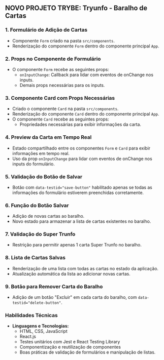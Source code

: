 ## NOVO PROJETO TRYBE: Tryunfo - Baralho de Cartas

### 1. Formulário de Adição de Cartas
- Componente `Form` criado na pasta `src/components`.
- Renderização do componente `Form` dentro do componente principal `App`.

### 2. Props no Componente de Formulário
- O componente `Form` recebe as seguintes props:
  - `onInputChange`: Callback para lidar com eventos de onChange nos inputs.
  - Demais props necessárias para os inputs.

### 3. Componente Card com Props Necessárias
- Criado o componente `Card` na pasta `src/components`.
- Renderização do componente `Card` dentro do componente principal `App`.
- O componente `Card` recebe as seguintes props:
  - Propriedades necessárias para exibir informações da carta.

### 4. Preview da Carta em Tempo Real
- Estado compartilhado entre os componentes `Form` e `Card` para exibir informações em tempo real.
- Uso da prop `onInputChange` para lidar com eventos de onChange nos inputs do formulário.

### 5. Validação do Botão de Salvar
- Botão com `data-testid="save-button"` habilitado apenas se todas as informações do formulário estiverem preenchidas corretamente.

### 6. Função do Botão Salvar
- Adição de novas cartas ao baralho.
- Novo estado para armazenar a lista de cartas existentes no baralho.

### 7. Validação do Super Trunfo
- Restrição para permitir apenas 1 carta Super Trunfo no baralho.

### 8. Lista de Cartas Salvas
- Renderização de uma lista com todas as cartas no estado da aplicação.
- Atualização automática da lista ao adicionar novas cartas.

### 9. Botão para Remover Carta do Baralho
- Adição de um botão "Excluir" em cada carta do baralho, com `data-testid="delete-button"`.

### Habilidades Técnicas
- **Linguagens e Tecnologias:**
  - HTML, CSS, JavaScript
  - React.js
  - Testes unitários com Jest e React Testing Library
  - Componentização e reutilização de componentes
  - Boas práticas de validação de formulários e manipulação de listas.
